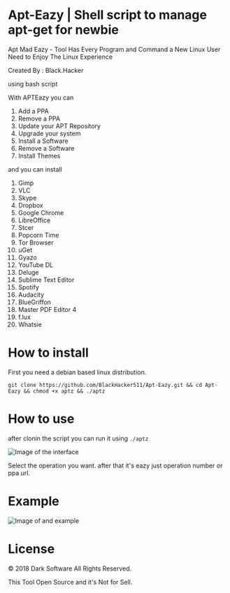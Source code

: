# Apt-Eazy | Shell script to manage apt-get for newbie
Apt Mad Eazy - Tool Has Every Program and Command a New Linux User Need to Enjoy The Linux Experience

Created By : Black.Hacker

using bash script

With APTEazy you can
  1. Add a PPA
  2. Remove a PPA
  3. Update your APT Repository
  4. Upgrade your system
  5. Install a Software
  6. Remove a Software
  7. Install Themes

and you can install
 1. Gimp
 2. VLC
 3. Skype
 4. Dropbox
 5. Google Chrome
 6. LibreOffice
 7. Stcer
 8. Popcorn Time
 9. Tor Browser
 10. uGet
 11. Gyazo
 12. YouTube DL
 13. Deluge
 14. Sublime Text Editor
 15. Spotify
 16. Audacity
 17. BlueGriffon
 18. Master PDF Editor 4
 18. f.lux 
 20. Whatsie
 
 # How to install
 First you need a debian based linux distribution.
 
 `git clone https://github.com/BlackHacker511/Apt-Eazy.git && cd Apt-Eazy && chmod +x aptz && ./aptz`
 
 # How to use
 after clonin the script you can run it using `./aptz`
 
 ![Image of the interface](https://github.com/BlackHacker511/Apt-Eazy/raw/master/1.png)
 
 Select the operation you want.
 after that it's eazy just operation number or ppa url.
 
 # Example
 ![Image of and example](https://github.com/BlackHacker511/Apt-Eazy/raw/master/2.png)
 
 # License
 © 2018 Dark Software All Rights Reserved.
 
 This Tool Open Source and it's Not for Sell.
